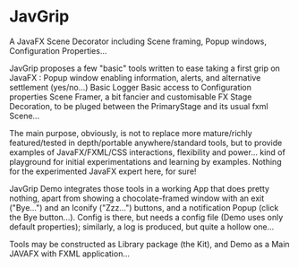 # JavGrip

A JavaFX Scene Decorator including Scene framing, Popup windows, Configuration Properties...

JavGrip proposes a few "basic" tools written to ease taking a first grip on JavaFX :
  Popup window enabling information, alerts, and alternative settlement (yes/no...)
  Basic Logger 
  Basic access to Configuration properties
  Scene Framer,  a bit fancier and customisable FX Stage Decoration, to be pluged between the PrimaryStage and its
  usual fxml Scene...
  
The main purpose, obviously, is not to replace more mature/richly featured/tested in depth/portable anywhere/standard 
tools, but to provide examples of JavaFX/FXML/CSS interactions, flexibility and power... kind of playground 
for initial experimentations and learning by examples. Nothing for the experimented JavaFX expert here, for sure!

JavGrip Demo integrates those tools in a working App that does pretty nothing, apart from showing a chocolate-framed 
window with an exit ("Bye...") and an Iconify ("Zzz...") buttons, and a notification Popup (click the Bye button...). 
Config is there, but needs a config file (Demo uses only default properties); similarly, a log is produced, but quite
a hollow one...

Tools may be constructed as Library package (the Kit), and Demo as a Main JAVAFX with FXML application...

